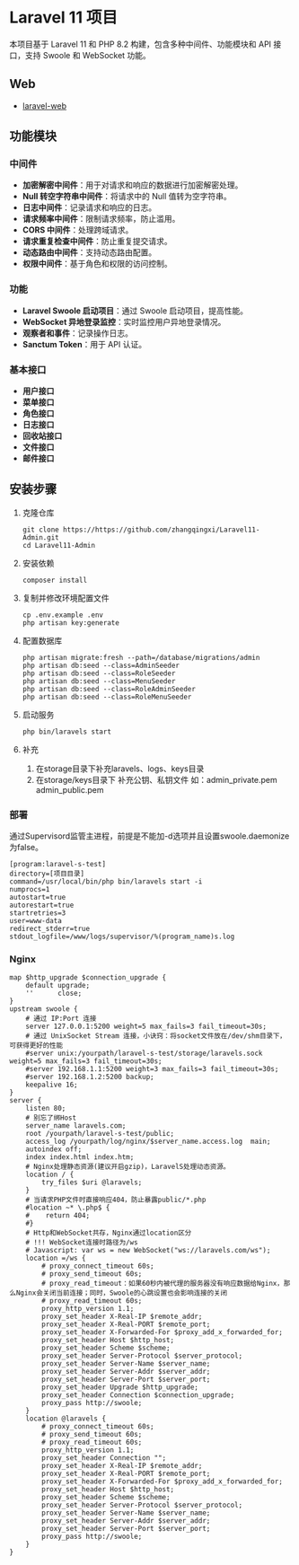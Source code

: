 # Laravel 11 项目

本项目基于 Laravel 11 和 PHP 8.2 构建，包含多种中间件、功能模块和 API 接口，支持 Swoole 和 WebSocket 功能。

## Web
- [laravel-web](https://github.com/zhangqingxi/laravel-web)

## 功能模块

### 中间件

- **加密解密中间件**：用于对请求和响应的数据进行加密解密处理。
- **Null 转空字符串中间件**：将请求中的 Null 值转为空字符串。
- **日志中间件**：记录请求和响应的日志。
- **请求频率中间件**：限制请求频率，防止滥用。
- **CORS 中间件**：处理跨域请求。
- **请求重复检查中间件**：防止重复提交请求。
- **动态路由中间件**：支持动态路由配置。
- **权限中间件**：基于角色和权限的访问控制。

### 功能

- **Laravel Swoole 启动项目**：通过 Swoole 启动项目，提高性能。
- **WebSocket 异地登录监控**：实时监控用户异地登录情况。
- **观察者和事件**：记录操作日志。
- **Sanctum Token**：用于 API 认证。

### 基本接口

- **用户接口**
- **菜单接口**
- **角色接口**
- **日志接口**
- **回收站接口**
- **文件接口**
- **邮件接口**

## 安装步骤

1. 克隆仓库
    ```
    git clone https://https://github.com/zhangqingxi/Laravel11-Admin.git
    cd Laravel11-Admin
   
2. 安装依赖
    ```
    composer install
   ```
   
3. 复制并修改环境配置文件
    ```
    cp .env.example .env
    php artisan key:generate
   ```

4. 配置数据库
    ```
    php artisan migrate:fresh --path=/database/migrations/admin
    php artisan db:seed --class=AdminSeeder
    php artisan db:seed --class=RoleSeeder
    php artisan db:seed --class=MenuSeeder
    php artisan db:seed --class=RoleAdminSeeder
    php artisan db:seed --class=RoleMenuSeeder
   ```

5. 启动服务
    ```
    php bin/laravels start
   ```

6. 补充
   1. 在storage目录下补充laravels、logs、keys目录
   2. 在storage/keys目录下 补充公钥、私钥文件 
   如：admin_private.pem admin_public.pem

###  部署
通过Supervisord监管主进程，前提是不能加-d选项并且设置swoole.daemonize为false。
```
[program:laravel-s-test]
directory=[项目目录]
command=/usr/local/bin/php bin/laravels start -i
numprocs=1
autostart=true
autorestart=true
startretries=3
user=www-data
redirect_stderr=true
stdout_logfile=/www/logs/supervisor/%(program_name)s.log
```

### Nginx
```
map $http_upgrade $connection_upgrade {
    default upgrade;
    ''      close;
}
upstream swoole {
    # 通过 IP:Port 连接
    server 127.0.0.1:5200 weight=5 max_fails=3 fail_timeout=30s;
    # 通过 UnixSocket Stream 连接，小诀窍：将socket文件放在/dev/shm目录下，可获得更好的性能
    #server unix:/yourpath/laravel-s-test/storage/laravels.sock weight=5 max_fails=3 fail_timeout=30s;
    #server 192.168.1.1:5200 weight=3 max_fails=3 fail_timeout=30s;
    #server 192.168.1.2:5200 backup;
    keepalive 16;
}
server {
    listen 80;
    # 别忘了绑Host
    server_name laravels.com;
    root /yourpath/laravel-s-test/public;
    access_log /yourpath/log/nginx/$server_name.access.log  main;
    autoindex off;
    index index.html index.htm;
    # Nginx处理静态资源(建议开启gzip)，LaravelS处理动态资源。
    location / {
        try_files $uri @laravels;
    }
    # 当请求PHP文件时直接响应404，防止暴露public/*.php
    #location ~* \.php$ {
    #    return 404;
    #}
    # Http和WebSocket共存，Nginx通过location区分
    # !!! WebSocket连接时路径为/ws
    # Javascript: var ws = new WebSocket("ws://laravels.com/ws");
    location =/ws {
        # proxy_connect_timeout 60s;
        # proxy_send_timeout 60s;
        # proxy_read_timeout：如果60秒内被代理的服务器没有响应数据给Nginx，那么Nginx会关闭当前连接；同时，Swoole的心跳设置也会影响连接的关闭
        # proxy_read_timeout 60s;
        proxy_http_version 1.1;
        proxy_set_header X-Real-IP $remote_addr;
        proxy_set_header X-Real-PORT $remote_port;
        proxy_set_header X-Forwarded-For $proxy_add_x_forwarded_for;
        proxy_set_header Host $http_host;
        proxy_set_header Scheme $scheme;
        proxy_set_header Server-Protocol $server_protocol;
        proxy_set_header Server-Name $server_name;
        proxy_set_header Server-Addr $server_addr;
        proxy_set_header Server-Port $server_port;
        proxy_set_header Upgrade $http_upgrade;
        proxy_set_header Connection $connection_upgrade;
        proxy_pass http://swoole;
    }
    location @laravels {
        # proxy_connect_timeout 60s;
        # proxy_send_timeout 60s;
        # proxy_read_timeout 60s;
        proxy_http_version 1.1;
        proxy_set_header Connection "";
        proxy_set_header X-Real-IP $remote_addr;
        proxy_set_header X-Real-PORT $remote_port;
        proxy_set_header X-Forwarded-For $proxy_add_x_forwarded_for;
        proxy_set_header Host $http_host;
        proxy_set_header Scheme $scheme;
        proxy_set_header Server-Protocol $server_protocol;
        proxy_set_header Server-Name $server_name;
        proxy_set_header Server-Addr $server_addr;
        proxy_set_header Server-Port $server_port;
        proxy_pass http://swoole;
    }
}
```
